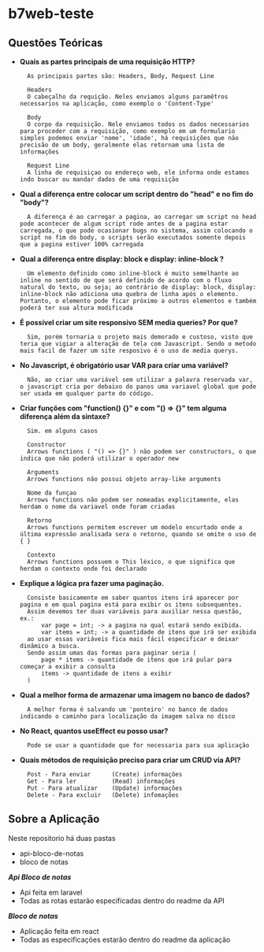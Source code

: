 # b7web-teste

## Questões Teóricas

- **Quais as partes principais de uma requisição HTTP?**

        As principais partes são: Headers, Body, Request Line
        
        Headers
        O cabeçalho da requição. Neles enviamos alguns paramêtros necessarios na aplicação, como exemplo o 'Content-Type'

        Body
        O corpo da requisição. Nele enviamos todos os dados necessarios para proceder com a requisição, como exemplo em um formulario simples podemos enviar 'nome', 'idade', há requisições que não precisão de um body, geralmente elas retornam uma lista de informações

        Request Line
        A linha de requisiçao ou endereço web, ele informa onde estamos indo buscar ou mandar dados de uma requisição

- **Qual a diferença entre colocar um script dentro do "head" e no fim do "body"?**

        A diferença é ao carregar a pagina, ao carregar um script no head pode acontecer de algum script rode antes de a pagina estar carregada, o que pode ocasionar bugs no sistema, assim colocando o script no fim do body, o scripts serão executados somente depois que a pagina estiver 100% carregada

- **Qual a diferença entre display: block e display: inline-block ?**

        Um elemento definido como inline-block é muito semelhante ao inline no sentido de que será definido de acordo com o fluxo natural do texto, ou seja; ao contrário de display: block, display: inline-block não adiciona uma quebra de linha após o elemento. Portanto, o elemento pode ficar próximo a outros elementos e também poderá ter sua altura modificada

- **É possível criar um site responsivo SEM media queries? Por que?**

        Sim, porém tornaria o projeto mais demorado e custoso, visto que teria que vigiar a alteração de tela com Javascript. Sendo o metodo mais facil de fazer um site resposivo é o uso de media querys.

- **No Javascript, é obrigatório usar VAR para criar uma variável?**

        Não, ao criar uma variável sem utilizar a palavra reservada var, o javascript cria por debaixo do panos uma variavel global que pode ser usada em qualquer parte do código.

- **Criar funções com "function() {}" e com "() => {}" tem alguma diferença além da sintaxe?**

        Sim. em alguns casos

        Constructor
        Arrows functions ( "() => {}" ) não podem ser constructors, o que indica que não poderá utilizar o operador new

        Arguments
        Arrows functions não possui objeto array-like arguments

        Nome da funçao
        Arrows functions não podem ser nomeadas explicitamente, elas herdam o nome da variavel onde foram criadas

        Retorno
        Arrows functions permitem escrever um modelo encurtado onde a última expressão analisada sera o retorno, quando se omite o uso de { }

        Contexto
        Arrows functions possuem o This léxico, o que significa que herdam o contexto onde foi declarado

- **Explique a lógica pra fazer uma paginação.**

        Consiste basicamente em saber quantos itens irá aparecer por pagina e em qual pagina está para exibir os itens subsequentes.
        Assim devemos ter duas variáveis para auxiliar nessa questão, ex.:
            var page = int; -> a pagina na qual estará sendo exibida. 
            var items = int; -> a quantidade de itens que irá ser exibida            
        ao usar essas variáveis fica mais fácil especificar e deixar dinâmico a busca.
        Sendo assim umas das formas para paginar seria (
            page * items -> quantidade de itens que irá pular para começar a exibir a consulta
            items -> quantidade de itens a exibir
        ) 
        

- **Qual a melhor forma de armazenar uma imagem no banco de dados?**

        A melhor forma é salvando um 'ponteiro' no banco de dados indicando o caminho para localização da imagem salva no disco

- **No React, quantos useEffect eu posso usar?**

        Pode se usar a quantidade que for necessaria para sua aplicação

- **Quais métodos de requisição preciso para criar um CRUD via API?**

        Post - Para enviar      (Create) informações
        Get - Para ler          (Read) informações
        Put - Para atualizar    (Update) informações
        Delete - Para excluir   (Delete) infomações

## Sobre a Aplicação

Neste repositorio há duas pastas
- api-bloco-de-notas
- bloco de notas

***Api Bloco de notas***
-   Api feita em laravel
-   Todas as rotas estarão especificadas dentro do readme da API

***Bloco de notas***
-   Aplicação feita em react
-   Todas as especificações estarão dentro do readme da aplicação